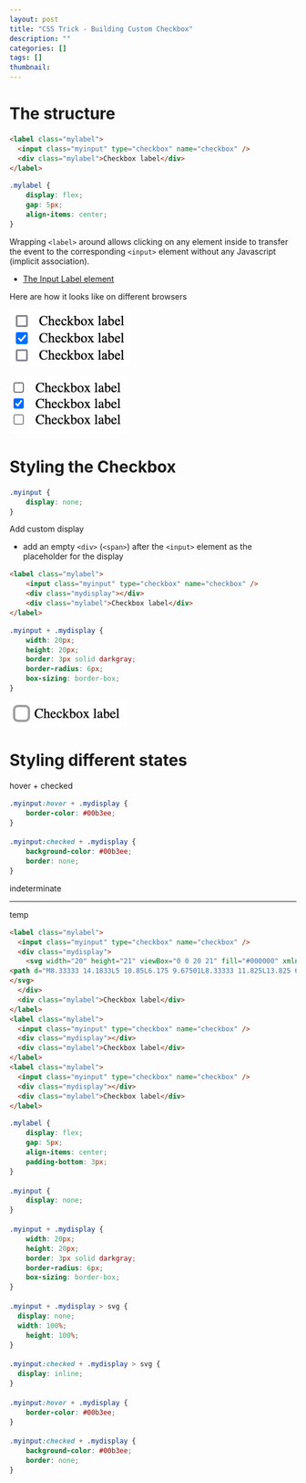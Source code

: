 ```yaml
---
layout: post
title: "CSS Trick - Building Custom Checkbox"
description: ""
categories: []
tags: []
thumbnail: 
---
```


# The structure

```html
<label class="mylabel">
  <input class="myinput" type="checkbox" name="checkbox" />
  <div class="mylabel">Checkbox label</div>
</label>
```
```css
.mylabel {
    display: flex;
    gap: 5px;
    align-items: center;
}
```

Wrapping `<label>` around allows clicking on any element inside to transfer the
event to the corresponding `<input>` element without any Javascript (implicit association).

- [The Input Label element](https://developer.mozilla.org/en-US/docs/Web/HTML/Element/label)

Here are how it looks like on different browsers

![Firefox](/files/2022-05-10-css-trick-building-custom-checkbox/firefox.png)

![Chrome](/files/2022-05-10-css-trick-building-custom-checkbox/chrome.png)

# Styling the Checkbox

```css
.myinput {
    display: none;
}
```

Add custom display

- add an empty `<div>` (`<span>`) after the `<input>` element as the placeholder for the display

```html
<label class="mylabel">
    <input class="myinput" type="checkbox" name="checkbox" />
    <div class="mydisplay"></div>
    <div class="mylabel">Checkbox label</div>
</label>
```

```css
.myinput + .mydisplay {
    width: 20px;
    height: 20px;
    border: 3px solid darkgray;
    border-radius: 6px;
    box-sizing: border-box;
}
```

![Custom Display](/files/2022-05-10-css-trick-building-custom-checkbox/custom-display-1.png)

# Styling different states

hover + checked

```css
.myinput:hover + .mydisplay {
    border-color: #00b3ee;
}

.myinput:checked + .mydisplay {
    background-color: #00b3ee;
    border: none;
}
```

indeterminate

---

temp

```html
<label class="mylabel">
  <input class="myinput" type="checkbox" name="checkbox" />
  <div class="mydisplay">
    <svg width="20" height="21" viewBox="0 0 20 21" fill="#000000" xmlns="http://www.w3.org/2000/svg">
<path d="M8.33333 14.1833L5 10.85L6.175 9.67501L8.33333 11.825L13.825 6.33334L15 7.51668L8.33333 14.1833Z" fill="inherit"/>
</svg>
  </div>
  <div class="mylabel">Checkbox label</div>
</label>
<label class="mylabel">
  <input class="myinput" type="checkbox" name="checkbox" />
  <div class="mydisplay"></div>
  <div class="mylabel">Checkbox label</div>
</label>
<label class="mylabel">
  <input class="myinput" type="checkbox" name="checkbox" />
  <div class="mydisplay"></div>
  <div class="mylabel">Checkbox label</div>
</label>
```

```css
.mylabel {
    display: flex;
    gap: 5px;
    align-items: center;
    padding-bottom: 3px;
}

.myinput {
    display: none;
}

.myinput + .mydisplay {
    width: 20px;
    height: 20px;
    border: 3px solid darkgray;
    border-radius: 6px;
    box-sizing: border-box;
}

.myinput + .mydisplay > svg {
  display: none;
  width: 100%;
    height: 100%;
}

.myinput:checked + .mydisplay > svg {
  display: inline;
}

.myinput:hover + .mydisplay {
    border-color: #00b3ee;
}

.myinput:checked + .mydisplay {
    background-color: #00b3ee;
    border: none;
}
```